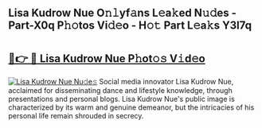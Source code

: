 ## Lisa Kudrow Nue O𝚗𝚕yf𝚊ns L𝚎a𝚔ed N𝚞𝚍es - Part-X0q P𝚑𝚘tos Vi𝚍𝚎o - H𝚘𝚝 Part L𝚎a𝚔s Y3l7q

# <h2><a href="http://kf650ue.oniu.top/?m=Lisa+Kudrow+Nue">🔗👉 🔴 Lisa Kudrow Nue P𝚑ot𝚘𝚜 V𝚒d𝚎o</a></h2>

[![Lisa Kudrow Nue Nu𝚍e𝚜](https://i.imgur.com/0qMVB7G.gif)](http://kf650ue.oniu.top/?m=Lisa+Kudrow+Nue)
Social media innovator Lisa Kudrow Nue, acclaimed for disseminating dance and lifestyle knowledge, through presentations and personal blogs. Lisa Kudrow Nue's public image is characterized by its warm and genuine demeanor, but the intricacies of his personal life remain shrouded in secrecy.  
